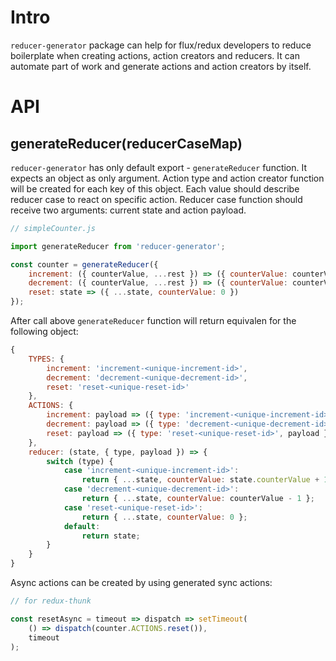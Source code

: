 # Intro

`reducer-generator` package can help for flux/redux developers to reduce boilerplate when creating actions, action creators and reducers. It can automate part of work and generate actions and action creators by itself.

# API

## generateReducer(reducerCaseMap)

`reducer-generator` has only default export - `generateReducer` function. It expects an object as only argument. Action type and action creator function will be created for each key of this object. Each value should describe reducer case to react on specific action. Reducer case function should receive two arguments: current state and action payload.

```js
// simpleCounter.js

import generateReducer from 'reducer-generator';

const counter = generateReducer({
    increment: ({ counterValue, ...rest }) => ({ counterValue: counterValue + 1, ...rest }),
    decrement: ({ counterValue, ...rest }) => ({ counterValue: counterValue - 1, ...rest }),
    reset: state => ({ ...state, counterValue: 0 })
});
```
After call above `generateReducer` function will return equivalen for the following object:
```js
{
    TYPES: {
        increment: 'increment-<unique-increment-id>',
        decrement: 'decrement-<unique-decrement-id>',
        reset: 'reset-<unique-reset-id>'
    },
    ACTIONS: {
        increment: payload => ({ type: 'increment-<unique-increment-id>', payload }),
        decrement: payload => ({ type: 'decrement-<unique-decrement-id>', payload }),
        reset: payload => ({ type: 'reset-<unique-reset-id>', payload })
    },
    reducer: (state, { type, payload }) => {
        switch (type) {
            case 'increment-<unique-increment-id>':
                return { ...state, counterValue: state.counterValue + 1 };
            case 'decrement-<unique-decrement-id>':
                return { ...state, counterValue: counterValue - 1 };
            case 'reset-<unique-reset-id>':
                return { ...state, counterValue: 0 };
            default:
                return state;
        }
    }
}
```
Async actions can be created by using generated sync actions:
```js
// for redux-thunk

const resetAsync = timeout => dispatch => setTimeout(
    () => dispatch(counter.ACTIONS.reset()),
    timeout
);
```